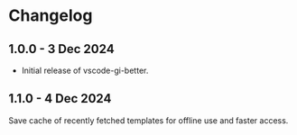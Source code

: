# Changelog

## 1.0.0 - 3 Dec 2024

-   Initial release of vscode-gi-better.

## 1.1.0 - 4 Dec 2024

Save cache of recently fetched templates for offline use and faster access.
